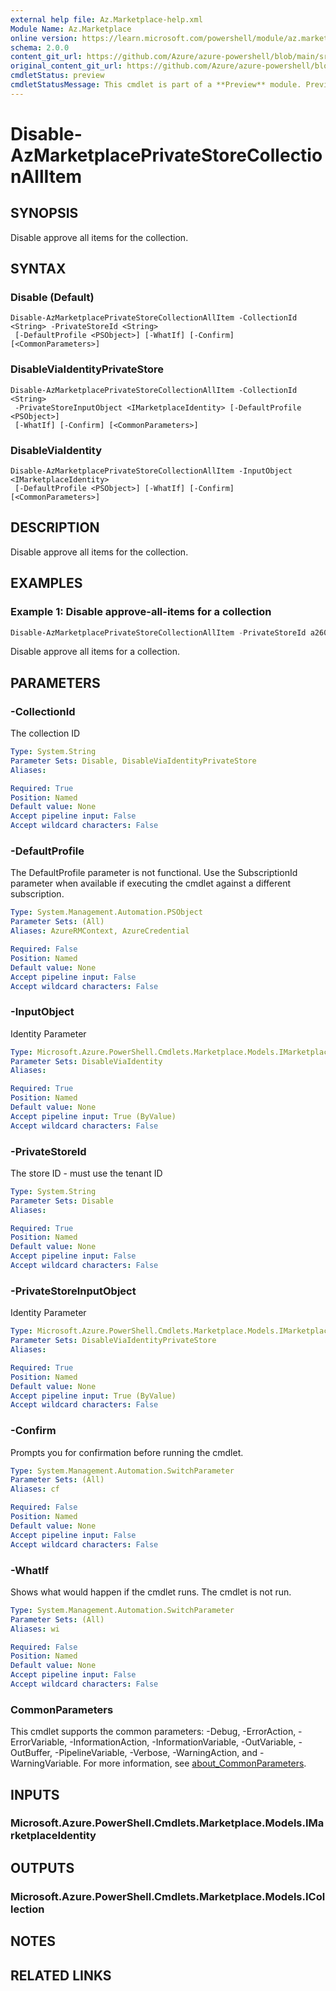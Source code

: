 ```yaml
---
external help file: Az.Marketplace-help.xml
Module Name: Az.Marketplace
online version: https://learn.microsoft.com/powershell/module/az.marketplace/disable-azmarketplaceprivatestorecollectionallitem
schema: 2.0.0
content_git_url: https://github.com/Azure/azure-powershell/blob/main/src/Marketplace/Marketplace/help/Disable-AzMarketplacePrivateStoreCollectionAllItem.md
original_content_git_url: https://github.com/Azure/azure-powershell/blob/main/src/Marketplace/Marketplace/help/Disable-AzMarketplacePrivateStoreCollectionAllItem.md
cmdletStatus: preview
cmdletStatusMessage: This cmdlet is part of a **Preview** module. Preview versions aren't recommended for use in production environments. For more information, see https://aka.ms/azps-refstatus.
---
```


# Disable-AzMarketplacePrivateStoreCollectionAllItem

## SYNOPSIS
Disable approve all items for the collection.

## SYNTAX

### Disable (Default)
```
Disable-AzMarketplacePrivateStoreCollectionAllItem -CollectionId <String> -PrivateStoreId <String>
 [-DefaultProfile <PSObject>] [-WhatIf] [-Confirm] [<CommonParameters>]
```

### DisableViaIdentityPrivateStore
```
Disable-AzMarketplacePrivateStoreCollectionAllItem -CollectionId <String>
 -PrivateStoreInputObject <IMarketplaceIdentity> [-DefaultProfile <PSObject>]
 [-WhatIf] [-Confirm] [<CommonParameters>]
```

### DisableViaIdentity
```
Disable-AzMarketplacePrivateStoreCollectionAllItem -InputObject <IMarketplaceIdentity>
 [-DefaultProfile <PSObject>] [-WhatIf] [-Confirm] [<CommonParameters>]
```

## DESCRIPTION
Disable approve all items for the collection.

## EXAMPLES

### Example 1: Disable approve-all-items for a collection
```powershell
Disable-AzMarketplacePrivateStoreCollectionAllItem -PrivateStoreId a260d38c-96cf-492d-a340-404d0c4b3ad6 -CollectionId fdb889a1-cf3e-49f0-95b8-2bb012fa0188
```

Disable approve all items for a collection.

## PARAMETERS

### -CollectionId
The collection ID

```yaml
Type: System.String
Parameter Sets: Disable, DisableViaIdentityPrivateStore
Aliases:

Required: True
Position: Named
Default value: None
Accept pipeline input: False
Accept wildcard characters: False
```

### -DefaultProfile
The DefaultProfile parameter is not functional.
Use the SubscriptionId parameter when available if executing the cmdlet against a different subscription.

```yaml
Type: System.Management.Automation.PSObject
Parameter Sets: (All)
Aliases: AzureRMContext, AzureCredential

Required: False
Position: Named
Default value: None
Accept pipeline input: False
Accept wildcard characters: False
```

### -InputObject
Identity Parameter

```yaml
Type: Microsoft.Azure.PowerShell.Cmdlets.Marketplace.Models.IMarketplaceIdentity
Parameter Sets: DisableViaIdentity
Aliases:

Required: True
Position: Named
Default value: None
Accept pipeline input: True (ByValue)
Accept wildcard characters: False
```

### -PrivateStoreId
The store ID - must use the tenant ID

```yaml
Type: System.String
Parameter Sets: Disable
Aliases:

Required: True
Position: Named
Default value: None
Accept pipeline input: False
Accept wildcard characters: False
```

### -PrivateStoreInputObject
Identity Parameter

```yaml
Type: Microsoft.Azure.PowerShell.Cmdlets.Marketplace.Models.IMarketplaceIdentity
Parameter Sets: DisableViaIdentityPrivateStore
Aliases:

Required: True
Position: Named
Default value: None
Accept pipeline input: True (ByValue)
Accept wildcard characters: False
```

### -Confirm
Prompts you for confirmation before running the cmdlet.

```yaml
Type: System.Management.Automation.SwitchParameter
Parameter Sets: (All)
Aliases: cf

Required: False
Position: Named
Default value: None
Accept pipeline input: False
Accept wildcard characters: False
```

### -WhatIf
Shows what would happen if the cmdlet runs.
The cmdlet is not run.

```yaml
Type: System.Management.Automation.SwitchParameter
Parameter Sets: (All)
Aliases: wi

Required: False
Position: Named
Default value: None
Accept pipeline input: False
Accept wildcard characters: False
```

### CommonParameters
This cmdlet supports the common parameters: -Debug, -ErrorAction, -ErrorVariable, -InformationAction, -InformationVariable, -OutVariable, -OutBuffer, -PipelineVariable, -Verbose, -WarningAction, and -WarningVariable. For more information, see [about_CommonParameters](http://go.microsoft.com/fwlink/?LinkID=113216).

## INPUTS

### Microsoft.Azure.PowerShell.Cmdlets.Marketplace.Models.IMarketplaceIdentity

## OUTPUTS

### Microsoft.Azure.PowerShell.Cmdlets.Marketplace.Models.ICollection

## NOTES

## RELATED LINKS
